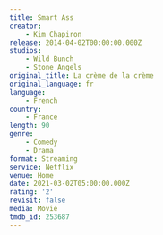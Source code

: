 ```yaml
---
title: Smart Ass
creator:
    - Kim Chapiron
release: 2014-04-02T00:00:00.000Z
studios:
    - Wild Bunch
    - Stone Angels
original_title: La crème de la crème
original_language: fr
language:
    - French
country:
    - France
length: 90
genre:
    - Comedy
    - Drama
format: Streaming
service: Netflix
venue: Home
date: 2021-03-02T05:00:00.000Z
rating: '2'
revisit: false
media: Movie
tmdb_id: 253687
---
```



